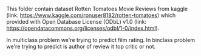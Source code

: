 This folder contain dataset Rotten Tomatoes Movie Reviews from kaggle
(link: https://www.kaggle.com/rpnuser8182/rotten-tomatoes) which provided with Open Database License (ODbL) v1.0
(link: https://opendatacommons.org/licenses/odbl/1-0/index.html).

In multiclass problem we're trying to predict film rating.
In binclass problem we're trying to predict is author of review it top critic or not.
